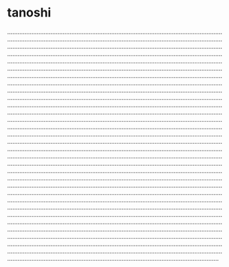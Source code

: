 # tanoshi

..............................................................................................................................................................................................................................................................................................................................................................................................................................................................................................................................................................................................................................................................................................................................................................................................................................................................................................................................................................................................................................................................................................................................................................................................................................................................................................................................................................................................................................................................................................................................................................................................................................................................................................................................................................................................................................................................................................................................................................................................................................................................................................................................................................................................................................................................................................................................................................................................................................................................................................................................................................................................................................................................................................................................................................................................................................................................................................................................................................................................................................................................................................................................................................................................................................................................................................................................................................................................................................................................................................................................................................................................................................................................................................................................................................................................................................................................................................................................................................................................................................................................................................................................